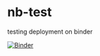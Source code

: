 # nb-test
testing deployment on binder


[![Binder](https://mybinder.org/badge_logo.svg)](https://mybinder.org/v2/gh/multum-non-multa/nb-test/main)
